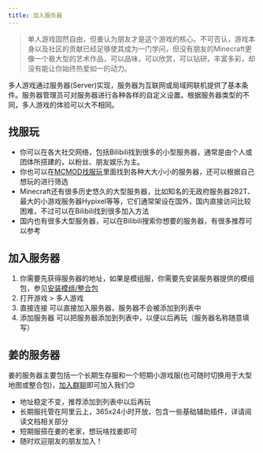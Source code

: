 ```yaml
---
title: 加入服务器
---
```


> 单人游戏固然自由，但姜认为朋友才是这个游戏的核心。不可否认，游戏本身以及社区的贡献已经足够使其成为一门学问，但没有朋友的Minecraft更像一个极大型的艺术作品，可以品味，可以欣赏，可以钻研，丰富多彩，却没有能让你始终热爱如一的动力。

多人游戏通过服务器(Server)实现，服务器为互联网或局域网联机提供了基本条件。服务器管理员可对服务器进行各种各样的自定义设置。根据服务器类型的不同，多人游戏的体验可以大不相同。

## 找服玩

* 你可以在各大社交网络，包括Bilibili找到很多的小型服务器，通常是由个人或团体所搭建的，以粉丝、朋友娱乐为主。
* 你也可以在[MCMOD找服玩](https://play.mcmod.cn/)里面找到各种大大小小的服务器，还可以根据自己想玩的进行筛选
* Minecraft还有很多历史悠久的大型服务器，比如知名的无政府服务器2B2T、最大的小游戏服务器Hypixel等等，它们通常架设在国外，国内直接访问比较困难，不过可以在Bilibili找到很多加入方法
* 国内也有很多大型服务器，可以在Bilibili搜索你想要的服务器，有很多推荐可以参考

## 加入服务器

1. 你需要先获得服务器的地址，如果是模组服，你需要先安装服务器提供的模组包，参见[安装模组/整合包](Launcher.html#安装模组\/整合包)
2. 打开游戏 > 多人游戏
3. 直接连接 可以直接加入服务器，服务器不会被添加到列表中
4. 添加服务器 可以把服务器添加到列表中，以便以后再玩（服务器名称随意填写）

## 姜的服务器

姜的服务器主要包括一个长期生存服和一个短期小游戏服(也可随时切换用于大型地图或整合包)，[加入群聊](../README.html#加入我们的交流群\（可选\）)即可加入我们😊
* 地址稳定不变，推荐添加到列表中以后再玩
* 长期服托管在阿里云上，365x24小时开放，包含一些基础辅助插件，详请阅读文档相关部分
* 短期服搭在姜的老家，想玩啥找姜即可
* 随时欢迎朋友的朋友加入！